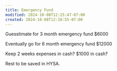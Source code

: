 ```yaml
---
title: Emergency Fund
modified: 2024-10-08T12:25:47-07:00
created: 2024-10-08T12:18:55-07:00
---
```

Guesstimate for 3 month emergency fund
$6000

Eventually go for 6 month emergency fund
$12000

Keep 2 weeks expenses in cash?
$1000 in cash?

Rest to be saved in HYSA.